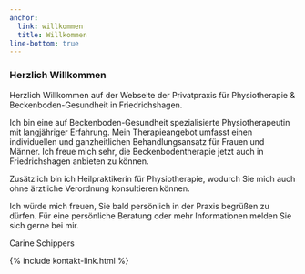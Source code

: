 ```yaml
---
anchor:
  link: willkommen
  title: Willkommen
line-bottom: true
---
```


### Herzlich Willkommen
Herzlich Willkommen
auf der Webseite der Privatpraxis für Physiotherapie & Beckenboden-Gesundheit in Friedrichshagen.

Ich bin eine auf Beckenboden-Gesundheit spezialisierte Physiotherapeutin mit langjähriger Erfahrung. Mein Therapieangebot umfasst einen individuellen und ganzheitlichen Behandlungsansatz für Frauen und Männer.
Ich freue mich sehr, die Beckenbodentherapie jetzt auch in Friedrichshagen anbieten zu können.

Zusätzlich bin ich Heilpraktikerin für Physiotherapie, wodurch Sie mich auch ohne ärztliche Verordnung konsultieren können.

Ich würde mich freuen, Sie bald persönlich in der Praxis begrüßen zu dürfen.
Für eine persönliche Beratung oder mehr Informationen melden Sie sich gerne bei mir.

Carine Schippers

<div>{% include kontakt-link.html %}</div>

